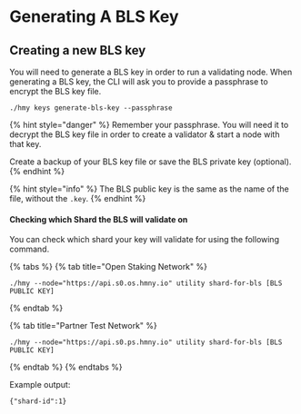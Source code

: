 # Generating A BLS Key

## Creating a new BLS key

You will need to generate a BLS key in order to run a validating node. When generating a BLS key, the CLI will ask you to provide a passphrase to encrypt the BLS key file.‌ 

```text
./hmy keys generate-bls-key --passphrase
```

{% hint style="danger" %}
Remember your passphrase. You will need it to decrypt the BLS key file in order to create a validator & start a node with that key.

Create a backup of your BLS key file or save the BLS private key \(optional\).
{% endhint %}

{% hint style="info" %}
The BLS public key is the same as the name of the file, without the `.key`.
{% endhint %}

#### Checking which Shard the BLS will validate on

You can check which shard your key will validate for using the following command.

{% tabs %}
{% tab title="Open Staking Network" %}
```
./hmy --node="https://api.s0.os.hmny.io" utility shard-for-bls [BLS PUBLIC KEY]
```
{% endtab %}

{% tab title="Partner Test Network" %}
```text
./hmy --node="https://api.s0.ps.hmny.io" utility shard-for-bls [BLS PUBLIC KEY]
```
{% endtab %}
{% endtabs %}

Example output:

```text
{"shard-id":1}
```

